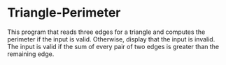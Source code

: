 # Triangle-Perimeter
This program that reads three edges for  a triangle and computes the perimeter if the input is valid. Otherwise, display that 
the input is invalid. The input is valid if the sum of every pair of two edges is 
greater than the remaining edge.

